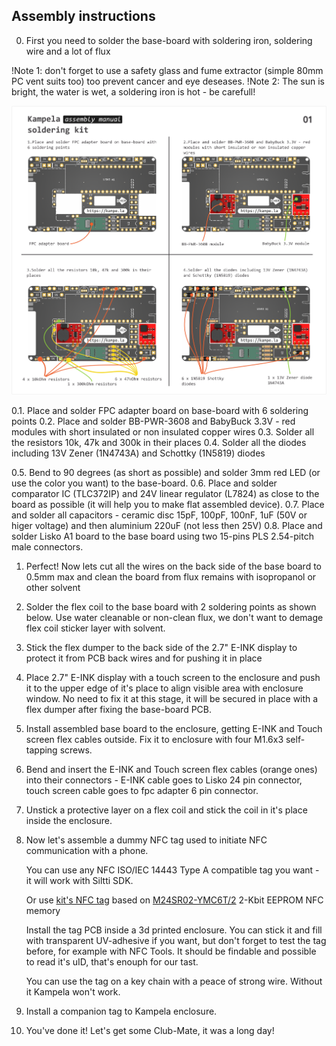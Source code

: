 ## Assembly instructions

0. First you need to solder the base-board with soldering iron, soldering wire and a lot of flux

!Note 1: don't forget to use a safety glass and fume extractor (simple 80mm PC vent suits too) too prevent cancer and eye deseases.
!Note 2: The sun is bright, the water is wet, a soldering iron is hot - be carefull!

![Base-board assembly manual](images/01_assembly-manual-base-board.png)

0.1. Place and solder FPC adapter board on base-board with 6 soldering points
0.2. Place and solder BB-PWR-3608 and BabyBuck 3.3V - red modules with short insulated or non insulated copper wires
0.3. Solder all the resistors 10k, 47k and 300k in their places
0.4. Solder all the diodes including 13V Zener (1N4743A) and Schottky (1N5819) diodes 

0.5. Bend to 90 degrees (as short as possible) and solder 3mm red LED (or use the color you want) to the base-board. 
0.6. Place and solder comparator IC (TLC372IP) and 24V linear regulator (L7824) as close to the board as possible (it will help you to make flat assembled device).
0.7. Place and solder all capacitors - ceramic disc 15pF, 100pF, 100nF, 1uF (50V or higer voltage) and then aluminium 220uF (not less then 25V)
0.8. Place and solder Lisko A1 board to the base board using two 15-pins PLS 2.54-pitch male connectors.

1. Perfect! Now lets cut all the wires on the back side of the base board to 0.5mm max and clean the board from flux remains with isopropanol or other solvent

2. Solder the flex coil to the base board with 2 soldering points as shown below. Use water cleanable or non-clean flux, we don't want to demage flex coil sticker layer with solvent.

3. Stick the flex dumper to the back side of the 2.7" E-INK display to protect it from PCB back wires and for pushing it in place 

3. Place 2.7" E-INK display with a touch screen to the enclosure and push it to the upper edge of it's place to align visible area with enclosure window. No need to fix it at this stage, it will be secured in place with a flex dumper after fixing the base-board PCB.

4. Install assembled base board to the enclosure, getting E-INK and Touch screen flex cables outside. Fix it to enclosure with four M1.6x3 self-tapping screws.

5. Bend and insert the E-INK and Touch screen flex cables (orange ones) into their connectors - E-INK cable goes to Lisko 24 pin connector, touch screen cable goes to fpc adapter 6 pin connector.

6. Unstick a protective layer on a flex coil and stick the coil in it's place inside the enclosure.

7. Now let's assemble a dummy NFC tag used to initiate NFC communication with a phone. 

	You can use any NFC ISO/IEC 14443 Type A compatible tag you want - it will work with Siltti SDK.

	Or use [kit's NFC tag](https://github.com/Kalapaja/kampela-hardware/tree/main/tag) based on [M24SR02-YMC6T/2](https://www.st.com/en/nfc/m24sr02-y.html) 2-Kbit EEPROM NFC memory

	Install the tag PCB inside a 3d printed enclosure. You can stick it and fill with transparent UV-adhesive if you want, but don't forget to test the tag before, for example with NFC Tools. It should be findable and possible to read it's uID, that's enouph for our tast.

	You can use the tag on a key chain with a peace of strong wire. Without it Kampela won't work.

8. Install a companion tag to Kampela enclosure.

7. You've done it! Let's get some Club-Mate, it was a long day!
